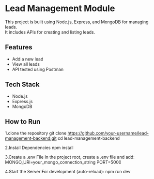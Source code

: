 # Lead Management Module

This project is built using Node.js, Express, and MongoDB for managing leads.  
It includes APIs for creating and listing leads.

## Features
- Add a new lead
- View all leads
- API tested using Postman

## Tech Stack
- Node.js
- Express.js
- MongoDB

## How to Run
1.clone the repository
git clone https://github.com/your-username/lead-management-backend.git
cd lead-management-backend

2.Install Dependencies
npm install

3.Create a .env File
In the project root, create a .env file and add:
MONGO_URI=your_mongo_connection_string
PORT=5000

4.Start the Server
For development (auto-reload):
npm run dev

